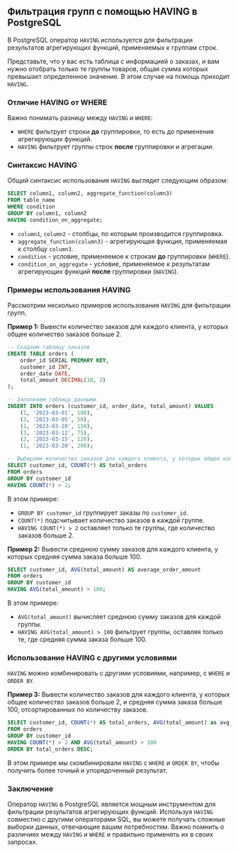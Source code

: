 ## Фильтрация групп с помощью HAVING в PostgreSQL

В PostgreSQL оператор `HAVING` используется для фильтрации результатов агрегирующих функций, применяемых к группам строк. 

Представьте, что у вас есть таблица с информацией о заказах, и вам нужно отобрать только те группы товаров, общая сумма которых превышает определенное значение. В этом случае на помощь приходит `HAVING`.

### Отличие HAVING от WHERE

Важно понимать разницу между `HAVING` и `WHERE`:

*   `WHERE` фильтрует строки **до** группировки, то есть до применения агрегирующих функций. 
*   `HAVING` фильтрует группы строк **после** группировки и агрегации.

### Синтаксис HAVING

Общий синтаксис использования `HAVING` выглядит следующим образом:

```sql
SELECT column1, column2, aggregate_function(column3)
FROM table_name
WHERE condition
GROUP BY column1, column2
HAVING condition_on_aggregate;
```

*   `column1`, `column2` - столбцы, по которым производится группировка.
*   `aggregate_function(column3)` - агрегирующая функция, применяемая к столбцу `column3`.
*   `condition` - условие, применяемое к строкам **до** группировки (`WHERE`).
*   `condition_on_aggregate` - условие, применяемое к результатам агрегирующих функций **после** группировки (`HAVING`).

### Примеры использования HAVING

Рассмотрим несколько примеров использования `HAVING` для фильтрации групп.

**Пример 1:** Вывести количество заказов для каждого клиента, у которых общее количество заказов больше 2.

```sql
-- Создаем таблицу заказов
CREATE TABLE orders (
    order_id SERIAL PRIMARY KEY,
    customer_id INT,
    order_date DATE,
    total_amount DECIMAL(10, 2)
);

-- Заполняем таблицу данными
INSERT INTO orders (customer_id, order_date, total_amount) VALUES
    (1, '2023-03-01', 100),
    (2, '2023-03-05', 50),
    (1, '2023-03-10', 150),
    (3, '2023-03-12', 75),
    (2, '2023-03-15', 120),
    (1, '2023-03-20', 200);

-- Выбираем количество заказов для каждого клиента, у которых общее количество заказов больше 2
SELECT customer_id, COUNT(*) AS total_orders
FROM orders
GROUP BY customer_id
HAVING COUNT(*) > 2;
```

В этом примере:

*   `GROUP BY customer_id` группирует заказы по `customer_id`.
*   `COUNT(*)` подсчитывает количество заказов в каждой группе.
*   `HAVING COUNT(*) > 2` оставляет только те группы, где количество заказов больше 2.

**Пример 2:** Вывести среднюю сумму заказов для каждого клиента, у которых средняя сумма заказа больше 100.

```sql
SELECT customer_id, AVG(total_amount) AS average_order_amount
FROM orders
GROUP BY customer_id
HAVING AVG(total_amount) > 100;
```

В этом примере:

*   `AVG(total_amount)` вычисляет среднюю сумму заказов для каждой группы.
*   `HAVING AVG(total_amount) > 100` фильтрует группы, оставляя только те, где средняя сумма заказа больше 100.

### Использование HAVING с другими условиями

`HAVING` можно комбинировать с другими условиями, например, с `WHERE` и `ORDER BY`.

**Пример 3:** Вывести количество заказов для каждого клиента, у которых общее количество заказов больше 2, и средняя сумма заказа больше 100, отсортированных по количеству заказов.

```sql
SELECT customer_id, COUNT(*) AS total_orders, AVG(total_amount) as avg_amount
FROM orders
GROUP BY customer_id
HAVING COUNT(*) > 2 AND AVG(total_amount) > 100
ORDER BY total_orders DESC;
```

В этом примере мы скомбинировали `HAVING` с `WHERE` и `ORDER BY`, чтобы получить более точный и упорядоченный результат.

### Заключение

Оператор `HAVING` в PostgreSQL является мощным инструментом для фильтрации результатов агрегирующих функций. Используя `HAVING` совместно с другими операторами SQL, вы можете получать сложные выборки данных, отвечающие вашим потребностям. Важно помнить о различиях между `HAVING` и `WHERE` и правильно применять их в своих запросах.
